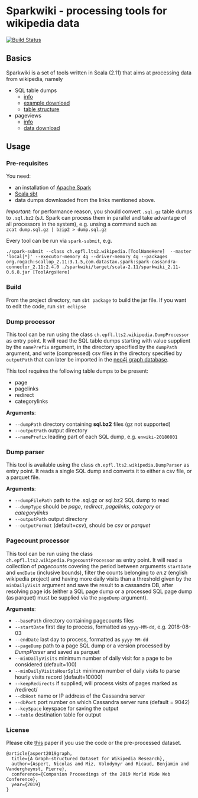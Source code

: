 # Sparkwiki - processing tools for wikipedia data

[![Build Status](https://travis-ci.com/epfl-lts2/sparkwiki.svg?branch=master)](https://travis-ci.com/epfl-lts2/sparkwiki)

## Basics
Sparkwiki is a set of tools written in Scala (2.11) that aims at processing data from 
wikipedia, namely 
* SQL table dumps 
  - [info](https://meta.wikimedia.org/wiki/Data_dumps)
  - [example download](https://dumps.wikimedia.org/enwiki/)
  - [table structure](https://www.mediawiki.org/wiki/Manual:Database_layout)
* pageviews
  - [info](https://dumps.wikimedia.org/other/pagecounts-ez/)
  - [data download](https://dumps.wikimedia.org/other/pagecounts-ez/merged/)

## Usage

### Pre-requisites
You need:
* an installation of [Apache Spark](https://spark.apache.org/)
* [Scala sbt](https://www.scala-sbt.org/)
* data dumps downloaded from the links mentioned above.

*Important*: for performance reason, you should convert `.sql.gz` table dumps 
to `.sql.bz2` (s.t. Spark can process them in parallel and take advantage of all 
processors in the system), e.g. unsing a command such as  
`zcat dump.sql.gz | bzip2 > dump.sql.gz`

Every tool can be run via `spark-submit`, e.g.
```
./spark-submit --class ch.epfl.lts2.wikipedia.[ToolNameHere]  --master 'local[*]' --executor-memory 4g --driver-memory 4g --packages org.rogach:scallop_2.11:3.1.5,com.datastax.spark:spark-cassandra-connector_2.11:2.4.0 ./sparkwiki/target/scala-2.11/sparkwiki_2.11-0.6.8.jar [ToolArgsHere]
```

### Build
From the project directory, run `sbt package` to build the jar file. If you want to edit the code, run `sbt eclipse`

### Dump processor
This tool can be run using the class `ch.epfl.lts2.wikipedia.DumpProcessor` as entry point. It will read the 
SQL table dumps starting with value supplient by the `namePrefix` argument, in the directory specified by the `dumpPath` argument, 
and write (compressed) csv files in the directory specified by `outputPath` that can later be imported in the [neo4j graph database](https://neo4j.com/).

This tool requires the following table dumps to be present:
* page
* pagelinks
* redirect
* categorylinks

**Arguments**:
* `--dumpPath` directory containing **sql.bz2** files (gz not supported)
* `--outputPath` output directory
* `--namePrefix` leading part of each SQL dump, e.g. `enwiki-20180801`


### Dump parser
This tool is available using the class `ch.epfl.lts2.wikipedia.DumpParser` as entry point. It reads a single SQL dump
and converts it to either a csv file, or a parquet file.

**Arguments**:
* `--dumpFilePath` path to the .sql.gz or sql.bz2 SQL dump to read
* `--dumpType` should be *page*, *redirect*, *pagelinks*, *category* or *categorylinks*
* `--outputPath` output directory
* `--outputFormat` (default=*csv*), should be *csv* or *parquet*


### Pagecount processor
This tool can be run using the class `ch.epfl.lts2.wikipedia.PagecountProcessor` as entry point. It will read a collection of *pagecounts* covering the period
between arguments `startDate` and `endDate` (inclusive bounds), 
filter the counts belonging to *en.z* (english wikipedia project) and having more daily visits than a threshold given by the `minDailyVisit` argument
and save the result to a cassandra DB, after resolving page ids (either a SQL page dump or a processed SQL page dump (as parquet) must be supplied via the `pageDump` argument).

**Arguments**:
* `--basePath` directory containing pagecounts files
* `--startDate` first day to process, formatted as `yyyy-MM-dd`, e.g. 2018-08-03
* `--endDate` last day to process,  formatted as `yyyy-MM-dd`
* `--pageDump` path to a page SQL dump or a version processed by *DumpParser* and saved as parquet
* `--minDailyVisits` minimum number of daily visit for a page to be considered (default=100)
* `--minDailyVisitsHourSplit` minimum number of daily visits to parse hourly visits record (default=10000)
* `--keepRedirects` if supplied, will process visits of pages marked as /redirect/
* `--dbHost` name or IP address of the Cassandra server
* `--dbPort` port number on which Cassandra server runs (default = 9042)
* `--keySpace` keyspace for saving the output
* `--table` destination table for output

### License

Please cite [this](https://arxiv.org/abs/1903.08597) paper if you use the code or the pre-processed dataset.

```
@article{aspert2019graph,
  title={A Graph-structured Dataset for Wikipedia Research},
  author={Aspert, Nicolas and Miz, Volodymyr and Ricaud, Benjamin and Vandergheynst, Pierre},
  conference={Companion Proceedings of the 2019 World Wide Web Conference},
  year={2019}
}
```
